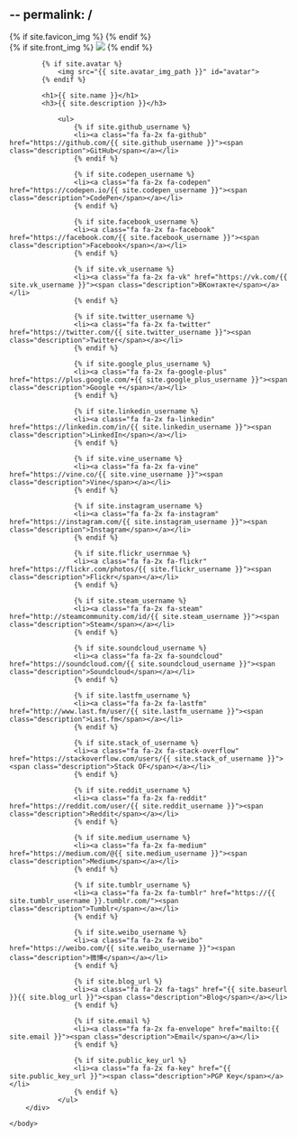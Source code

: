 --
permalink: /
---
<!DOCTYPE html>
<html>
<head>
        <meta charset="utf-8">
        <meta http-equiv="X-UA-Compatible" content="IE=edge">
        <title>{% if page.title %}{{ page.title }}{% else %}{{ site.title }}{% endif %}</title>
        <meta name="viewport" content="width=device-width, initial-scale=1.0">
        <meta name="description" content="{{ site.description }}">
        <link rel="canonical" href="{{ page.url | replace:'index.html','' | prepend: site.baseurl | prepend: site.url }}">
        {% if site.favicon_img %}
        <link rel="shortcut icon" href="{{ site.favicon_img_path }}" />
        {% endif %}
        <link rel="stylesheet" href="{{ "css/front.css" | prepend: site.baseurl }}">
        <link href='https://fonts.googleapis.com/css?family=Open+Sans:400,700&subset=latin' rel='stylesheet' type='text/css'>
        <link rel="stylesheet" href="https://maxcdn.bootstrapcdn.com/font-awesome/4.5.0/css/font-awesome.min.css">
    </head>
    <body>
        <div class="content">
            {% if site.front_img %}
            <img src="{{ site.front_img_path }}" id="fullscreen">
            {% endif %}

            {% if site.avatar %}
                <img src="{{ site.avatar_img_path }}" id="avatar">
            {% endif %}

            <h1>{{ site.name }}</h1>
            <h3>{{ site.description }}</h3>

                <ul>
                    {% if site.github_username %}
                    <li><a class="fa fa-2x fa-github" href="https://github.com/{{ site.github_username }}"><span class="description">GitHub</span></a></li>
                    {% endif %}

                    {% if site.codepen_username %}
                    <li><a class="fa fa-2x fa-codepen" href="https://codepen.io/{{ site.codepen_username }}"><span class="description">CodePen</span></a></li>
                    {% endif %}

                    {% if site.facebook_username %}
                    <li><a class="fa fa-2x fa-facebook" href="https://facebook.com/{{ site.facebook_username }}"><span class="description">Facebook</span></a></li>
                    {% endif %}

                    {% if site.vk_username %}
                    <li><a class="fa fa-2x fa-vk" href="https://vk.com/{{ site.vk_username }}"><span class="description">ВКонтакте</span></a></li>
                    {% endif %}

                    {% if site.twitter_username %}
                    <li><a class="fa fa-2x fa-twitter" href="https://twitter.com/{{ site.twitter_username }}"><span class="description">Twitter</span></a></li>
                    {% endif %}

                    {% if site.google_plus_username %}
                    <li><a class="fa fa-2x fa-google-plus" href="https://plus.google.com/+{{ site.google_plus_username }}"><span class="description">Google +</span></a></li>
                    {% endif %}

                    {% if site.linkedin_username %}
                    <li><a class="fa fa-2x fa-linkedin" href="https://linkedin.com/in/{{ site.linkedin_username }}"><span class="description">LinkedIn</span></a></li>
                    {% endif %}

                    {% if site.vine_username %}
                    <li><a class="fa fa-2x fa-vine" href="https://vine.co/{{ site.vine_username }}"><span class="description">Vine</span></a></li>
                    {% endif %}

                    {% if site.instagram_username %}
                    <li><a class="fa fa-2x fa-instagram" href="https://instagram.com/{{ site.instagram_username }}"><span class="description">Instagram</span></a></li>
                    {% endif %}

                    {% if site.flickr_usernmae %}
                    <li><a class="fa fa-2x fa-flickr" href="https://flickr.com/photos/{{ site.flickr_username }}"><span class="description">Flickr</span></a></li>
                    {% endif %}

                    {% if site.steam_username %}
                    <li><a class="fa fa-2x fa-steam" href="http://steamcommunity.com/id/{{ site.steam_username }}"><span class="description">Steam</span></a></li>
                    {% endif %}

                    {% if site.soundcloud_username %}
                    <li><a class="fa fa-2x fa-soundcloud" href="https://soundcloud.com/{{ site.soundcloud_username }}"><span class="description">Soundcloud</span></a></li>
                    {% endif %}

                    {% if site.lastfm_username %}
                    <li><a class="fa fa-2x fa-lastfm" href="http://www.last.fm/user/{{ site.lastfm_username }}"><span class="description">Last.fm</span></a></li>
                    {% endif %}

                    {% if site.stack_of_username %}
                    <li><a class="fa fa-2x fa-stack-overflow" href="https://stackoverflow.com/users/{{ site.stack_of_username }}"><span class="description">Stack OF</span></a></li>
                    {% endif %}

                    {% if site.reddit_username %}
                    <li><a class="fa fa-2x fa-reddit" href="https://reddit.com/user/{{ site.reddit_username }}"><span class="description">Reddit</span></a></li>
                    {% endif %}

                    {% if site.medium_username %}
                    <li><a class="fa fa-2x fa-medium" href="https://medium.com/@{{ site.medium_username }}"><span class="description">Medium</span></a></li>
                    {% endif %}

                    {% if site.tumblr_username %}
                    <li><a class="fa fa-2x fa-tumblr" href="https://{{ site.tumblr_username }}.tumblr.com/"><span class="description">Tumblr</span></a></li>
                    {% endif %}

                    {% if site.weibo_username %}
                    <li><a class="fa fa-2x fa-weibo" href="https://weibo.com/{{ site.weibo_username }}"><span class="description">微博</span></a></li>
                    {% endif %}

                    {% if site.blog_url %}
                    <li><a class="fa fa-2x fa-tags" href="{{ site.baseurl }}{{ site.blog_url }}"><span class="description">Blog</span></a></li>
                    {% endif %}

                    {% if site.email %}
                    <li><a class="fa fa-2x fa-envelope" href="mailto:{{ site.email }}"><span class="description">Email</span></a></li>
                    {% endif %}

                    {% if site.public_key_url %}
                    <li><a class="fa fa-2x fa-key" href="{{ site.public_key_url }}"><span class="description">PGP Key</span></a></li>
                    {% endif %}
                </ul>
        </div>

    </body>
</html>

